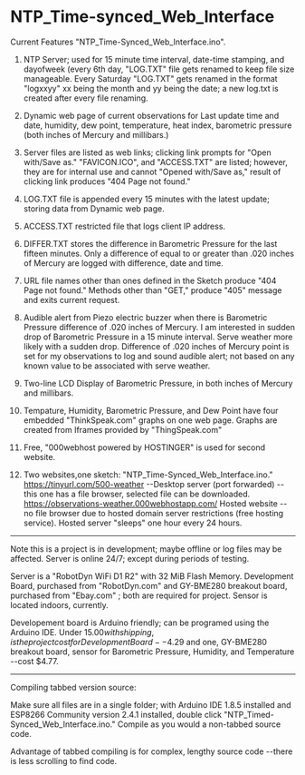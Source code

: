 # NTP_Time-synced_Web_Interface

Current Features "NTP_Time-Synced_Web_Interface.ino".

1. NTP Server; used for 15 minute time interval, date-time stamping, and dayofweek (every 6th
day, "LOG.TXT" file gets renamed to keep file size manageable. Every Saturday "LOG.TXT" gets
renamed in the format "logxxyy" xx being the month and yy being the date; a new log.txt is
created after every file renaming.

2. Dynamic web page of current observations for Last update time and date, humidity, dew
point, temperature, heat index, barometric pressure (both inches of Mercury and millibars.)

3. Server files are listed as web links; clicking link prompts for "Open with/Save as."
"FAVICON.ICO", and "ACCESS.TXT" are listed; however, they are for internal use and cannot
"Opened with/Save as," result of clicking link produces "404 Page not found."

4. LOG.TXT file is appended every 15 minutes with the latest update; storing data from Dynamic
web page.

5. ACCESS.TXT restricted file that logs client IP address.

6. DIFFER.TXT stores the difference in Barometric Pressure for the last fifteen minutes. Only
a difference of equal to or greater than .020 inches of Mercury are logged with difference,
date and time.

7. URL file names other than ones defined in the Sketch produce "404 Page not found." Methods
other than "GET," produce "405" message and exits current request.

8. Audible alert from Piezo electric buzzer when there is Barometric Pressure difference of
.020 inches of Mercury. I am interested in sudden drop of Barometric Pressure in a 15 minute
interval. Serve weather more likely with a sudden drop. Difference of .020 inches of Mercury
point is set for my observations to log and sound audible alert; not based on any known value
to be associated with serve weather.

9. Two-line LCD Display of Barometric Pressure, in both inches of Mercury and millibars.

10. Tempature, Humidity, Barometric Pressure, and Dew Point have four embedded "ThinkSpeak.com"
graphs on one web page. Graphs are created from Iframes provided by "ThingSpeak.com"

11. Free, "000webhost powered by HOSTINGER" is used for second website.

12. Two websites,one sketch: "NTP_Time-Synced_Web_Interface.ino."
https://tinyurl.com/500-weather --Desktop server (port forwarded) --this one has a file
browser, selected file can be downloaded.
https://observations-weather.000webhostapp.com/ Hosted website --no file browser due to hosted
domain server restrictions (free hosting service). Hosted server "sleeps" one hour every 24
hours.
-----------------------------------------------------------------------------------
Note this is a project is in development; maybe offline or log files may be affected.
Server is online 24/7; except during periods of testing.

Server is a "RobotDyn WiFi D1 R2" with 32 MiB Flash Memory. Development Board, purchased from
"RobotDyn.com" and GY-BME280 breakout board, purchased from "Ebay.com" ; both are required for
project. Sensor is located indoors, currently.

Developement board is Arduino friendly; can be programed using the Arduino IDE.
Under $15.00 with shipping, is the project cost for Development Board --$4.29 and one,
GY-BME280 breakout board, sensor for Barometric Pressure, Humidity, and Temperature --cost $4.77.

------------------------------------------------------------------------------------
Compiling tabbed version source:

Make sure all files are in a single folder; with Arduino IDE 1.8.5 installed and ESP8266 Community version 2.4.1 installed, double click "NTP_Timed-Synced_Web_Interface.ino."  Compile as you would a non-tabbed source code.

Advantage of tabbed compiling is for complex, lengthy source code --there is less scrolling to find code.
